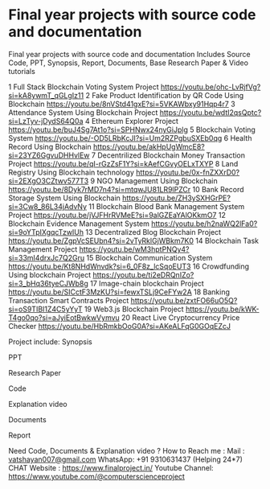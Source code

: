 # Final year projects with source code and documentation
Final year projects with source code and documentation Includes Source Code, PPT, Synopsis, Report, Documents, Base Research Paper &amp; Video tutorials

1	Full Stack Blockchain Voting System Project	https://youtu.be/ohc-LvRjfVg?si=kA8ywmT_qGLgIz11
2	Fake Product Identification by QR Code Using Blockchain	https://youtu.be/8nVStd41gxE?si=5VKAWbxy91Hqp4r7
3	Attendance System Using Blockchain Project	https://youtu.be/wdtI2qsQptc?si=LzTyv-jDydS64Q0a
4	Ethereum Explorer Project	https://youtu.be/buJ4Sg7At1o?si=SPHNwx24nyGiJplg
5	Blockchain Voting System	https://youtu.be/-OD5LRbKcJI?si=Um2RZPgbuSXEb0qg
6	Health Record Using Blockchain	https://youtu.be/akHpUgWmcE8?si=23YZ6GgvuDHHvlEw
7	Decentrilized Blockchain Money Transaction Project 	https://youtu.be/qI-rGzZsF1Y?si=kAefCGvyOELxTXYP
8	Land Registry Using Blockchain technology	https://youtu.be/0x-fnZXXrD0?si=2EXgO3CZtwv577T3
9	NGO Management Using Blockchain	https://youtu.be/8Dyk7rMD7n4?si=mtqwJU81LR9lPZCr
10	Bank Record Storage System Using Blockchain	https://youtu.be/ZH3ySXHGrPE?si=3Cw8_86L34jAdvNy
11	Blockchain Blood Bank Management System Project	https://youtu.be/jVJFHrRVMeE?si=9alGZEaYAlOKkmO7
12	Blockchain Evidence Management System	https://youtu.be/h2naWQ2lFa0?si=9oYTpIXgqcTzwIUh
13	Decentralized Blog Blockchain Project	https://youtu.be/ZgpVcSEUbn4?si=2vTyRklGjWBkm7K0
14	Blockchain Task Management Project	https://youtu.be/wM3hptPNQy4?si=33mI4drxJc7Q2Gru
15	Blockchain Communication System	https://youtu.be/Kt8NHdWnvdk?si=6_0F8z_lcSqoEUT3
16	Crowdfunding Using blockchain Project	https://youtu.be/ti2eDRQnIZo?si=3_bHq36tyeCJWb8g
17	Image-chain blockchain Project	https://youtu.be/SICctF3MzKU?si=fewxTSLj9CeFYw2A
18	Banking Transaction Smart Contracts Project 	https://youtu.be/zxtFO66uO5Q?si=oS9TIBI1Z4C5yYyT
19	Web3.js Blockchain Project	https://youtu.be/kWK-T4go0qo?si=aJyiEotBwkwVymvu
20	React Live Cryptocurrency Price Checker	https://youtu.be/HbRmkbOoG0A?si=AKeALFqG0GOqEZcJ

Project include:
Synopsis

PPT

Research Paper

Code

Explanation video

Documents

Report

Need Code, Documents & Explanation video ?
How to Reach me :
Mail : vatshayan007@gmail.com
WhatsApp: +91 9310631437 (Helping 24*7) CHAT
Website : https://www.finalproject.in/
Youtube Channel: https://www.youtube.com/@computerscienceproject
